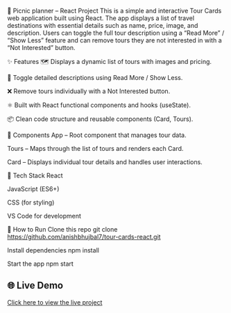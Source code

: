 🧳 Picnic planner – React Project
This is a simple and interactive Tour Cards web application built using React. The app displays a list of travel destinations with essential details such as name, price, image, and description. Users can toggle the full tour description using a “Read More” / “Show Less” feature and can remove tours they are not interested in with a “Not Interested” button.

✨ Features
🗺️ Displays a dynamic list of tours with images and pricing.

📖 Toggle detailed descriptions using Read More / Show Less.

❌ Remove tours individually with a Not Interested button.

⚛️ Built with React functional components and hooks (useState).

📦 Clean code structure and reusable components (Card, Tours).

📁 Components
App – Root component that manages tour data.

Tours – Maps through the list of tours and renders each Card.

Card – Displays individual tour details and handles user interactions.

🔧 Tech Stack
React

JavaScript (ES6+)

CSS (for styling)

VS Code for development

🚀 How to Run
Clone this repo
git clone https://github.com/anishbhujbal7/tour-cards-react.git

Install dependencies
npm install

Start the app
npm start
## 🌐 Live Demo
[Click here to view the live project](https://anishbhujbal7.github.io/picnic_planner)


